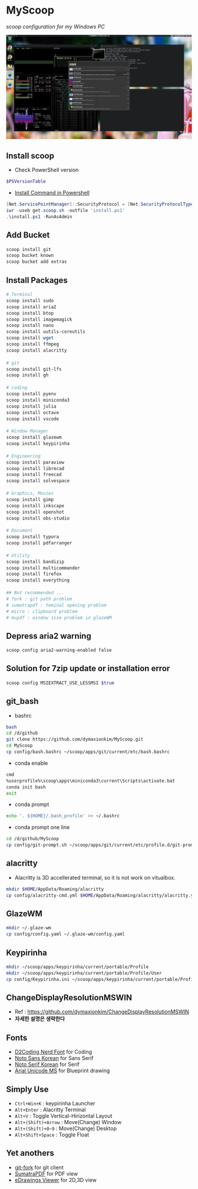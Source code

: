 # MyScoop

_scoop configuration for my Windows PC_

![GlazeWM](GlazeWM.png)

## Install scoop

* Check PowerShell version

```powershell
$PSVersionTable
```

* [Install Command in Powershell](https://stackoverflow.com/questions/74870579/error-installing-scoop-command-line-installer)

```powershell
[Net.ServicePointManager]::SecurityProtocol = [Net.SecurityProtocolType]::Tls12
iwr -useb get.scoop.sh -outfile 'install.ps1'
.\install.ps1 -RunAsAdmin
```

## Add Bucket

```powershell
scoop install git
scoop bucket known
scoop bucket add extras
```

## Install Packages

```powershell
# Terminal
scoop install sudo
scoop install aria2
scoop install btop
scoop install imagemagick
scoop install nano
scoop install uutils-coreutils
scoop install wget
scoop install ffmpeg
scoop install alacritty

# git
scoop install git-lfs
scoop install gh

# coding
scoop install pyenv
scoop install miniconda3
scoop install julia
scoop install octave
scoop install vscode

# Window Manager
scoop install glazewm
scoop install keypirinha

# Engineering
scoop install paraview
scoop install librecad
scoop install freecad
scoop install solvespace

# Graphics, Movies
scoop install gimp
scoop install inkscape
scoop install openshot
scoop install obs-studio

# Document
scoop install typora
scoop install pdfarranger

# Utility
scoop install bandizip
scoop install multicommander
scoop install firefox
scoop install everything

## Not recommended ...
# fork : git path problem
# sumatrapdf : teminal opening problem
# micro : clipboard problem
# mupdf : window size problem in glazeWM
```

## Depress aria2 warning

```bash
scoop config aria2-warning-enabled false
```

## Solution for 7zip update or installation error

```bash
scoop config MSIEXTRACT_USE_LESSMSI $true
```

## git_bash

* bashrc

```bash
bash
cd /d/github
git clone https://github.com/dymaxionkim/MyScoop.git
cd MyScoop
cp config/bash.bashrc ~/scoop/apps/git/current/etc/bash.bashrc
```

* conda enable

```bash
cmd
%userprofile%\scoop\apps\miniconda3\current\Scripts\activate.bat
conda init bash
exit
```

* conda prompt

```bash
echo '. ${HOME}/.bash_profile' >> ~/.bashrc
```

- conda prompt one line

```bash
cd /d/github/MyScoop
cp config/git-prompt.sh ~/scoop/apps/git/current/etc/profile.d/git-prompt.sh
```

## alacritty

* Alacritty is 3D accellerated terminal, so it is not work on vitualbox.

```bash
mkdir $HOME/AppData/Roaming/alacritty
cp config/alacritty-cmd.yml $HOME/AppData/Roaming/alacritty/alacritty.yml
```

## GlazeWM

```bash
mkdir ~/.glaze-wm
cp config/config.yaml ~/.glaze-wm/config.yaml
```

## Keypirinha

```bash
mkdir ~/scoop/apps/keypirinha/current/portable/Profile
mkdir ~/scoop/apps/keypirinha/current/portable/Profile/User
cp config/Keypirinha.ini ~/scoop/apps/keypirinha/current/portable/Profile/User/Keypirinha.ini
```

## ChangeDisplayResolutionMSWIN

* Ref : https://github.com/dymaxionkim/ChangeDisplayResolutionMSWIN
* **자세한 설명은 생략한다**

## Fonts

* [D2Coding Nerd Font](https://github.com/kelvinks/D2Coding_Nerd/raw/master/D2Coding%20v.1.3.2%20Nerd%20Font%20Complete.ttf) for Coding
* [Noto Sans Korean](https://fonts.google.com/noto/specimen/Noto+Sans+KR) for Sans Serif
* [Noto Serif Korean](https://fonts.google.com/noto/specimen/Noto+Serif+KR?query=noto+serif+korean) for Serif
* [Arial Unicode MS](https://github.com/dymaxionkim/CREO3_STARTUP/raw/master/font/ARIALUNI.TTF) for Blueprint drawing

## Simply Use

* `Ctrl+Win+K` : keypirinha Launcher
* `Alt+Enter` : Alacritty Terminal
* `Alt+V` : Toggle Vertical-Hirizontal Layout
* `Alt+(Shift)+Arrow` : Move(Change) Window
* `Alt+(Shift)+0~9` : Move(Change) Desktop
* `Alt+Shift+Space` : Toggle Float


## Yet anothers

* [git-fork](https://git-fork.com/) for git client
* [SumatraPDF](https://www.sumatrapdfreader.org/free-pdf-reader) for PDF view
* [eDrawings Viewer](https://www.edrawingsviewer.com/download-edrawings) for 2D,3D view
